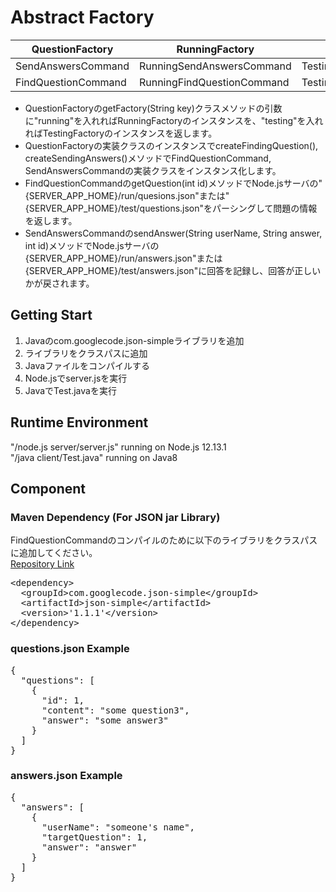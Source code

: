 # Abstract Factory
| QuestionFactory | RunningFactory | TestingFactory |
| ---------- | -------------- | -------------- |
| SendAnswersCommand | RunningSendAnswersCommand | TestingSendAnswerCommand |
| FindQuestionCommand | RunningFindQuestionCommand | TestingFindQuestionCommand |


* QuestionFactoryのgetFactory(String key)クラスメソッドの引数に"running"を入れればRunningFactoryのインスタンスを、"testing"を入れればTestingFactoryのインスタンスを返します。         
* QuestionFactoryの実装クラスのインスタンスでcreateFindingQuestion(), createSendingAnswers()メソッドでFindQuestionCommand, SendAnswersCommandの実装クラスをインスタンス化します。       
* FindQuestionCommandのgetQuestion(int id)メソッドでNode.jsサーバの"{SERVER_APP_HOME}/run/quesions.json"または"{SERVER_APP_HOME}/test/questions.json"をパーシングして問題の情報を返します。         
* SendAnswersCommandのsendAnswer(String userName, String answer, int id)メソッドでNode.jsサーバの{SERVER_APP_HOME}/run/answers.json"または{SERVER_APP_HOME}/test/answers.json"に回答を記録し、回答が正しいかが戻されます。

## Getting Start
1. Javaのcom.googlecode.json-simpleライブラリを追加
2. ライブラリをクラスパスに追加
3. Javaファイルをコンパイルする
4. Node.jsでserver.jsを実行
5. JavaでTest.javaを実行

## Runtime Environment
"/node.js server/server.js" running on Node.js 12.13.1        
"/java client/Test.java" running on Java8

## Component

### Maven Dependency (For JSON jar Library)
FindQuestionCommandのコンパイルのために以下のライブラリをクラスパスに追加してください。      
[Repository Link](https://mvnrepository.com/artifact/com.googlecode.json-simple/json-simple/1.1.1)
<pre>
&ltdependency&gt    
  &ltgroupId&gtcom.googlecode.json-simple&lt/groupId&gt    
  &ltartifactId&gtjson-simple&lt/artifactId&gt
  &ltversion>'1.1.1'&lt/version&gt   
&lt/dependency>
</pre>


### questions.json Example
<pre>
{    
  "questions": [    
    {    
      "id": 1,    
      "content": "some question3",    
      "answer": "some answer3"    
    }    
  ]    
}    
</pre>

### answers.json Example
<pre>
{
  "answers": [
    {
      "userName": "someone's name",
      "targetQuestion": 1,
      "answer": "answer"
    }
  ]
}
</pre>
